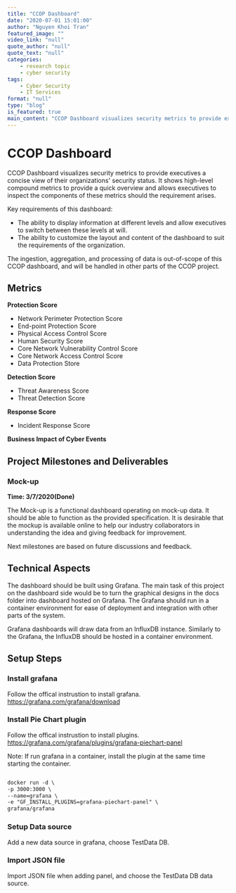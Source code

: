 ```yaml
---
title: "CCOP Dashboard"
date: "2020-07-01 15:01:00"
author: "Nguyen Khoi Tran"
featured_image: ""
video_link: "null"
quote_author: "null"
quote_text: "null"
categories: 
    - research topic
    - cyber security
tags: 
    - Cyber Security
    - IT Services
format: "null"
type: "blog"
is_featured: true
main_content: "CCOP Dashboard visualizes security metrics to provide executives a concise view of their organizations' security status. It shows high-level compound metrics to provide a quick overview and allows executives to inspect the components of these metrics should the requirement arises."
---
```



# CCOP Dashboard

CCOP Dashboard visualizes security metrics to provide executives a concise view of their organizations' security status. It shows high-level compound metrics to provide a quick overview and allows executives to inspect the components of these metrics should the requirement arises. 

Key requirements of this dashboard:

- The ability to display information at different levels and allow executives to switch between these levels at will. 
- The ability to customize the layout and content of the dashboard to suit the requirements of the organization. 

The ingestion, aggregation, and processing of data is out-of-scope of this CCOP dashboard, and will be handled in other parts of the CCOP project.

## Metrics

**Protection Score**

- Network Perimeter Protection Score
- End-point Protection Score
- Physical Access Control Score
- Human Security Score
- Core Network Vulnerability Control Score
- Core Network Access Control Score
- Data Protection Store

**Detection Score**

- Threat Awareness Score
- Threat Detection Score

**Response Score**

- Incident Response Score

**Business Impact of Cyber Events**

## Project Milestones and Deliverables

### Mock-up

**Time: 3/7/2020(Done)**

The Mock-up is a functional dashboard operating on mock-up data. It should be able to function as the provided specification. It is desirable that the mockup is available online to help our industry collaborators in understanding the idea and giving feedback for improvement. 

Next milestones are based on future discussions and feedback. 

## Technical Aspects

The dashboard should be built using Grafana. The main task of this project on the dashboard side would be to turn the graphical designs in the docs folder into dashboard hosted on Grafana. The Grafana should run in a container environment for ease of deployment and integration with other parts of the system. 

Grafana dashboards will draw data from an InfluxDB instance. Similarly to the Grafana, the InfluxDB should be hosted in a container environment. 


## Setup Steps
### Install grafana
Follow the offical instrustion to install grafana. 
https://grafana.com/grafana/download

### Install Pie Chart plugin
Follow the offical instrustion to install plugins.
https://grafana.com/grafana/plugins/grafana-piechart-panel

Note: If run grafana in a container, install the plugin at the same time starting the container.

```html

docker run -d \
-p 3000:3000 \
--name=grafana \
-e "GF_INSTALL_PLUGINS=grafana-piechart-panel" \
grafana/grafana

```

### Setup Data source
Add a new data source in grafana, choose TestData DB.

### Import JSON file
Import JSON file when adding panel, and choose the TestData DB data source.

